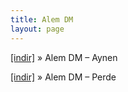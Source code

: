 ```yaml
---
title: Alem DM
layout: page
---
```

<a href="https://cloud.mail.ru/public/7199a78735cf/Alem%20%28DM%29%20-%20Aynen%20Alb%C3%BCm" target="_blank">[indir]</a>  »  Alem DM &#8211; Aynen

<a href="https://cloud.mail.ru/public/bae1e1115c0f/Alem%20%28DM%29%20-%20Perde%20Alb%C3%BCm" target="_blank">[indir]</a>  »  Alem DM &#8211; Perde